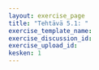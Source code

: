 ```yaml
---
layout: exercise_page
title: "Tehtävä 5.1: "
exercise_template_name: 
exercise_discussion_id: 
exercise_upload_id: 
kesken: 1
---
```


